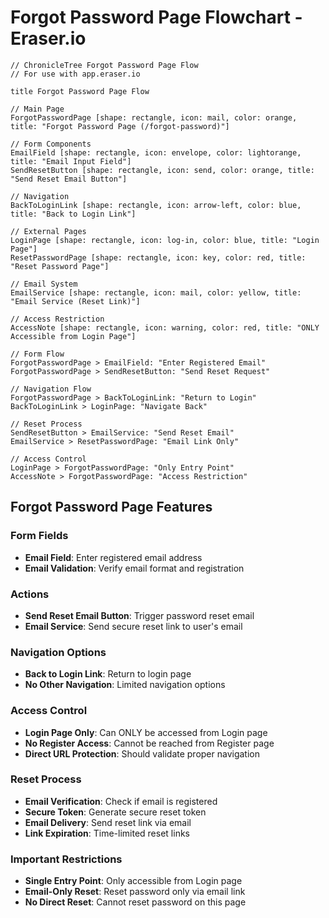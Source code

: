# Forgot Password Page Flowchart - Eraser.io

```
// ChronicleTree Forgot Password Page Flow
// For use with app.eraser.io

title Forgot Password Page Flow

// Main Page
ForgotPasswordPage [shape: rectangle, icon: mail, color: orange, title: "Forgot Password Page (/forgot-password)"]

// Form Components
EmailField [shape: rectangle, icon: envelope, color: lightorange, title: "Email Input Field"]
SendResetButton [shape: rectangle, icon: send, color: orange, title: "Send Reset Email Button"]

// Navigation
BackToLoginLink [shape: rectangle, icon: arrow-left, color: blue, title: "Back to Login Link"]

// External Pages
LoginPage [shape: rectangle, icon: log-in, color: blue, title: "Login Page"]
ResetPasswordPage [shape: rectangle, icon: key, color: red, title: "Reset Password Page"]

// Email System
EmailService [shape: rectangle, icon: mail, color: yellow, title: "Email Service (Reset Link)"]

// Access Restriction
AccessNote [shape: rectangle, icon: warning, color: red, title: "ONLY Accessible from Login Page"]

// Form Flow
ForgotPasswordPage > EmailField: "Enter Registered Email"
ForgotPasswordPage > SendResetButton: "Send Reset Request"

// Navigation Flow
ForgotPasswordPage > BackToLoginLink: "Return to Login"
BackToLoginLink > LoginPage: "Navigate Back"

// Reset Process
SendResetButton > EmailService: "Send Reset Email"
EmailService > ResetPasswordPage: "Email Link Only"

// Access Control
LoginPage > ForgotPasswordPage: "Only Entry Point"
AccessNote > ForgotPasswordPage: "Access Restriction"
```

## Forgot Password Page Features

### Form Fields
- **Email Field**: Enter registered email address
- **Email Validation**: Verify email format and registration

### Actions
- **Send Reset Email Button**: Trigger password reset email
- **Email Service**: Send secure reset link to user's email

### Navigation Options
- **Back to Login Link**: Return to login page
- **No Other Navigation**: Limited navigation options

### Access Control
- **Login Page Only**: Can ONLY be accessed from Login page
- **No Register Access**: Cannot be reached from Register page
- **Direct URL Protection**: Should validate proper navigation

### Reset Process
- **Email Verification**: Check if email is registered
- **Secure Token**: Generate secure reset token
- **Email Delivery**: Send reset link via email
- **Link Expiration**: Time-limited reset links

### Important Restrictions
- **Single Entry Point**: Only accessible from Login page
- **Email-Only Reset**: Reset password only via email link
- **No Direct Reset**: Cannot reset password on this page
